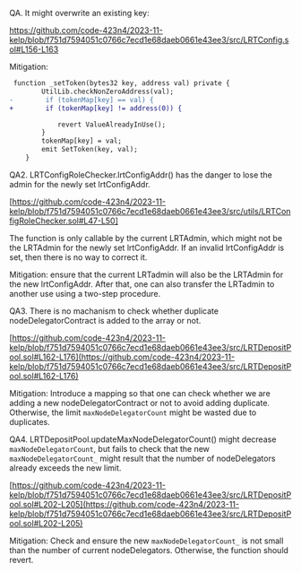 QA. It might overwrite an existing key: 

https://github.com/code-423n4/2023-11-kelp/blob/f751d7594051c0766c7ecd1e68daeb0661e43ee3/src/LRTConfig.sol#L156-L163

Mitigation:

```diff
 function _setToken(bytes32 key, address val) private {
        UtilLib.checkNonZeroAddress(val);
-        if (tokenMap[key] == val) {
+        if (tokenMap[key] != address(0)) {

            revert ValueAlreadyInUse();
        }
        tokenMap[key] = val;
        emit SetToken(key, val);
    }
```

QA2. LRTConfigRoleChecker.lrtConfigAddr() has the danger to lose the admin for the newly set lrtConfigAddr. 

[https://github.com/code-423n4/2023-11-kelp/blob/f751d7594051c0766c7ecd1e68daeb0661e43ee3/src/utils/LRTConfigRoleChecker.sol#L47-L50]

The function is only callable by the current LRTAdmin, which might not be the LRTAdmin for the newly set lrtConfigAddr. If an invalid lrtConfigAddr is set, then there is no way to correct it. 

Mitigation: ensure that the current LRTadmin will also be the LRTAdmin for the new lrtConfigAddr. After that, one can also transfer the LRTadmin to another use using a two-step procedure. 


QA3. There is no machanism to check whether duplicate nodeDelegatorContract is added to the array or not. 

[https://github.com/code-423n4/2023-11-kelp/blob/f751d7594051c0766c7ecd1e68daeb0661e43ee3/src/LRTDepositPool.sol#L162-L176](https://github.com/code-423n4/2023-11-kelp/blob/f751d7594051c0766c7ecd1e68daeb0661e43ee3/src/LRTDepositPool.sol#L162-L176)

Mitigation: 
Introduce a mapping so that one can check whether we are adding a new nodeDelegatorContract or not to avoid adding duplicate. Otherwise, the limit ``maxNodeDelegatorCount`` might be wasted due to duplicates. 

QA4. LRTDepositPool.updateMaxNodeDelegatorCount() might decrease  ``maxNodeDelegatorCount``, but fails to check that the new ``maxNodeDelegatorCount_`` might result that the number of nodeDelegators already exceeds the new limit. 

[https://github.com/code-423n4/2023-11-kelp/blob/f751d7594051c0766c7ecd1e68daeb0661e43ee3/src/LRTDepositPool.sol#L202-L205](https://github.com/code-423n4/2023-11-kelp/blob/f751d7594051c0766c7ecd1e68daeb0661e43ee3/src/LRTDepositPool.sol#L202-L205)

Mitigation: 
Check and ensure the new  ``maxNodeDelegatorCount_``  is not small than the number of current nodeDelegators. Otherwise, the function should revert. 
